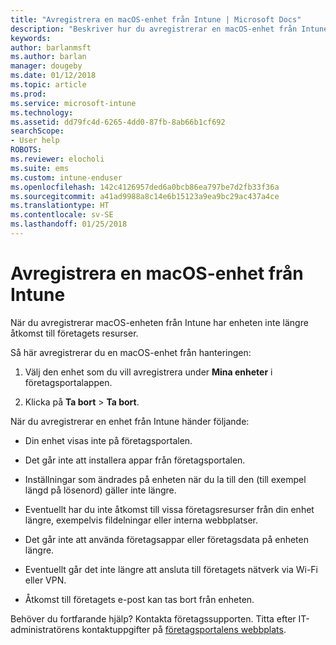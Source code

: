 ```yaml
---
title: "Avregistrera en macOS-enhet från Intune | Microsoft Docs"
description: "Beskriver hur du avregistrerar en macOS-enhet från Intune"
keywords: 
author: barlanmsft
ms.author: barlan
manager: dougeby
ms.date: 01/12/2018
ms.topic: article
ms.prod: 
ms.service: microsoft-intune
ms.technology: 
ms.assetid: dd79fc4d-6265-4dd0-87fb-8ab66b1cf692
searchScope:
- User help
ROBOTS: 
ms.reviewer: elocholi
ms.suite: ems
ms.custom: intune-enduser
ms.openlocfilehash: 142c4126957ded6a0bcb86ea797be7d2fb33f36a
ms.sourcegitcommit: a41ad9988a8c14e6b15123a9ea9bc29ac437a4ce
ms.translationtype: HT
ms.contentlocale: sv-SE
ms.lasthandoff: 01/25/2018
---
```

# <a name="unenroll-your-macos-device-from-intune"></a>Avregistrera en macOS-enhet från Intune

När du avregistrerar macOS-enheten från Intune har enheten inte längre åtkomst till företagets resurser.

Så här avregistrerar du en macOS-enhet från hanteringen:

1.  Välj den enhet som du vill avregistrera under **Mina enheter** i företagsportalappen.

2.  Klicka på **Ta bort** > **Ta bort**.

När du avregistrerar en enhet från Intune händer följande:

-   Din enhet visas inte på företagsportalen.

-   Det går inte att installera appar från företagsportalen.

-   Inställningar som ändrades på enheten när du la till den (till exempel längd på lösenord) gäller inte längre.

-   Eventuellt har du inte åtkomst till vissa företagsresurser från din enhet längre, exempelvis fildelningar eller interna webbplatser.

-   Det går inte att använda företagsappar eller företagsdata på enheten längre.

-   Eventuellt går det inte längre att ansluta till företagets nätverk via Wi-Fi eller VPN.

-   Åtkomst till företagets e-post kan tas bort från enheten.

Behöver du fortfarande hjälp? Kontakta företagssupporten. Titta efter IT-administratörens kontaktuppgifter på [företagsportalens webbplats](https://portal.manage.microsoft.com#HelpDeskDialog).
